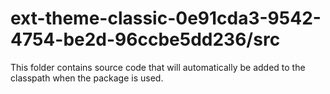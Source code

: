 # ext-theme-classic-0e91cda3-9542-4754-be2d-96ccbe5dd236/src

This folder contains source code that will automatically be added to the classpath when
the package is used.

